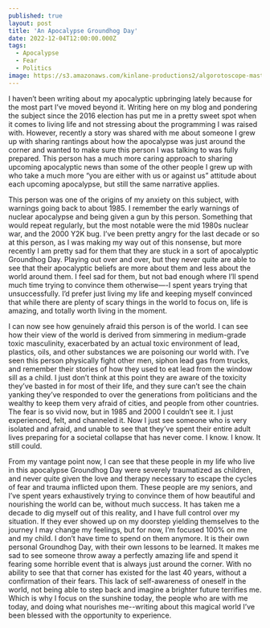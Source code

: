 ```yaml
---
published: true
layout: post
title: 'An Apocalypse Groundhog Day'
date: 2022-12-04T12:00:00.000Z
tags:
  - Apocalypse
  - Fear
  - Politics
image: https://s3.amazonaws.com/kinlane-productions2/algorotoscope-master/stalin-time-dragon-shadow-sun.jpg
---
```

I haven’t been writing about my apocalyptic upbringing lately because for the most part I’ve moved beyond it. Writing here on my blog and pondering the subject since the 2016 election has put me in a pretty sweet spot when it comes to living life and not stressing about the programming I was raised with. However, recently a story was shared with me about someone I grew up with sharing rantings about how the apocalypse was just around the corner and wanted to make sure this person I was talking to was fully prepared. This person has a much more caring approach to sharing upcoming apocalyptic news than some of the other people I grew up with who take a much more “you are either with us or against us” attitude about each upcoming apocalypse, but still the same narrative applies.

This person was one of the origins of my anxiety on this subject, with warnings going back to about 1985. I remember the early warnings of nuclear apocalypse and being given a gun by this person. Something that would repeat regularly, but the most notable were the mid 1980s nuclear war, and the 2000 Y2K bug. I’ve been pretty angry for the last decade or so at this person, as I was making my way out of this nonsense, but more recently I am pretty sad for them that they are stuck in a sort of apocalyptic Groundhog Day. Playing out over and over, but they never quite are able to see that their apocalyptic beliefs are more about them and less about the world around them. I feel sad for them, but not bad enough where I’ll spend much time trying to convince them otherwise—-I spent years trying that unsuccessfully. I’d prefer just living my life and keeping myself convinced that while there are plenty of scary things in the world to focus on, life is amazing, and totally worth living in the moment.

I can now see how genuinely afraid this person is of the world. I can see how their view of the world is derived from simmering in medium-grade toxic masculinity, exacerbated by an actual toxic environment of lead, plastics, oils, and other substances we are poisoning our world with. I’ve seen this person physically fight other men, siphon lead gas from trucks, and remember their stories of how they used to eat lead from the window sill as a child. I just don’t think at this point they are aware of the toxicity they’ve basted in for most of their life, and they sure can’t see the chain yanking they’ve responded to over the generations from politicians and the wealthy to keep them very afraid of cities, and people from other countries. The fear is so vivid now, but in 1985 and 2000 I couldn’t see it. I just experienced, felt, and channeled it. Now I just see someone who is very isolated and afraid, and unable to see that they’ve spent their entire adult lives preparing for a societal collapse that has never come. I know. I know. It still could. 

From my vantage point now, I can see that these people in my life who live in this apocalypse Groundhog Day were severely traumatized as children, and never quite given the love and therapy necessary to escape the cycles of fear and trauma inflicted upon them. These people are my seniors, and I’ve spent years exhaustively trying to convince them of how beautiful and nourishing the world can be, without much success. It has taken me a decade to dig myself out of this reality, and I have full control over my situation. If they ever showed up on my doorstep yielding themselves to the journey I may change my feelings, but for now, I’m focused 100% on me and my child. I don’t have time to spend on them anymore. It is their own personal Groundhog Day, with their own lessons to be learned. It makes me sad to see someone throw away a perfectly amazing life and spend it fearing some horrible event that is always just around the corner. With no ability to see that that corner has existed for the last 40 years, without a confirmation of their fears. This lack of self-awareness of oneself in the world, not being able to step back and imagine a brighter future terrifies me. Which is why I focus on the sunshine today, the people who are with me today, and doing what nourishes me--writing about this magical world I’ve been blessed with the opportunity to experience.

